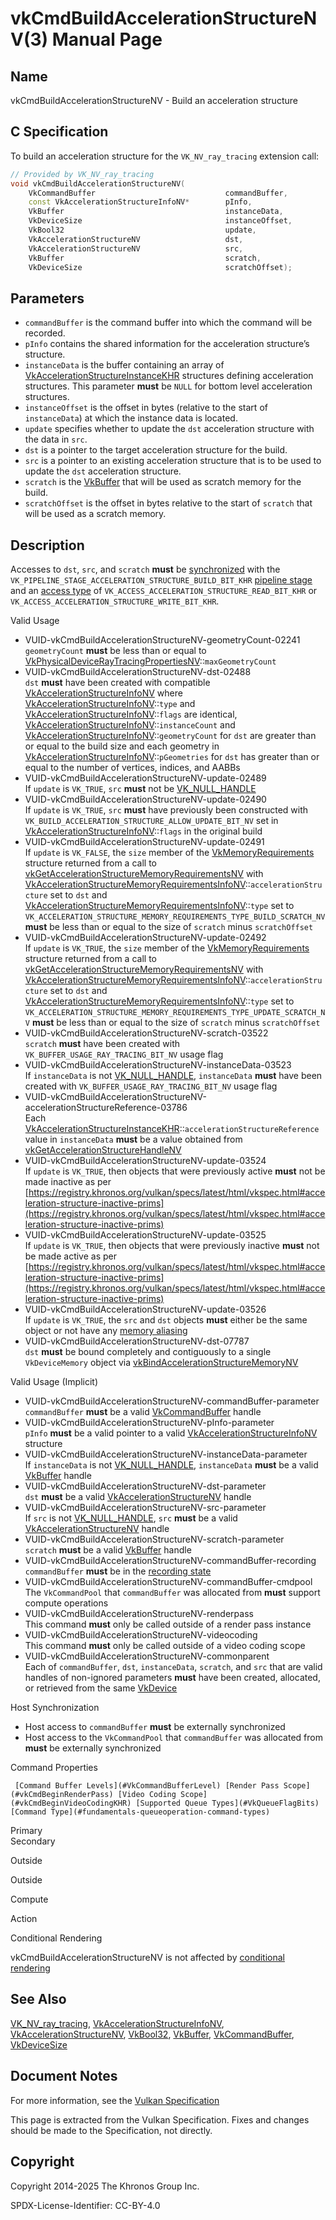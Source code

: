 # vkCmdBuildAccelerationStructureNV(3) Manual Page

## Name

vkCmdBuildAccelerationStructureNV - Build an acceleration structure



## [](#_c_specification)C Specification

To build an acceleration structure for the `VK_NV_ray_tracing` extension call:

```c++
// Provided by VK_NV_ray_tracing
void vkCmdBuildAccelerationStructureNV(
    VkCommandBuffer                             commandBuffer,
    const VkAccelerationStructureInfoNV*        pInfo,
    VkBuffer                                    instanceData,
    VkDeviceSize                                instanceOffset,
    VkBool32                                    update,
    VkAccelerationStructureNV                   dst,
    VkAccelerationStructureNV                   src,
    VkBuffer                                    scratch,
    VkDeviceSize                                scratchOffset);
```

## [](#_parameters)Parameters

- `commandBuffer` is the command buffer into which the command will be recorded.
- `pInfo` contains the shared information for the acceleration structure’s structure.
- `instanceData` is the buffer containing an array of [VkAccelerationStructureInstanceKHR](https://registry.khronos.org/vulkan/specs/latest/man/html/VkAccelerationStructureInstanceKHR.html) structures defining acceleration structures. This parameter **must** be `NULL` for bottom level acceleration structures.
- `instanceOffset` is the offset in bytes (relative to the start of `instanceData`) at which the instance data is located.
- `update` specifies whether to update the `dst` acceleration structure with the data in `src`.
- `dst` is a pointer to the target acceleration structure for the build.
- `src` is a pointer to an existing acceleration structure that is to be used to update the `dst` acceleration structure.
- `scratch` is the [VkBuffer](https://registry.khronos.org/vulkan/specs/latest/man/html/VkBuffer.html) that will be used as scratch memory for the build.
- `scratchOffset` is the offset in bytes relative to the start of `scratch` that will be used as a scratch memory.

## [](#_description)Description

Accesses to `dst`, `src`, and `scratch` **must** be [synchronized](https://registry.khronos.org/vulkan/specs/latest/html/vkspec.html#synchronization-dependencies) with the `VK_PIPELINE_STAGE_ACCELERATION_STRUCTURE_BUILD_BIT_KHR` [pipeline stage](https://registry.khronos.org/vulkan/specs/latest/html/vkspec.html#synchronization-pipeline-stages) and an [access type](https://registry.khronos.org/vulkan/specs/latest/html/vkspec.html#synchronization-access-types) of `VK_ACCESS_ACCELERATION_STRUCTURE_READ_BIT_KHR` or `VK_ACCESS_ACCELERATION_STRUCTURE_WRITE_BIT_KHR`.

Valid Usage

- [](#VUID-vkCmdBuildAccelerationStructureNV-geometryCount-02241)VUID-vkCmdBuildAccelerationStructureNV-geometryCount-02241  
  `geometryCount` **must** be less than or equal to [VkPhysicalDeviceRayTracingPropertiesNV](https://registry.khronos.org/vulkan/specs/latest/man/html/VkPhysicalDeviceRayTracingPropertiesNV.html)::`maxGeometryCount`
- [](#VUID-vkCmdBuildAccelerationStructureNV-dst-02488)VUID-vkCmdBuildAccelerationStructureNV-dst-02488  
  `dst` **must** have been created with compatible [VkAccelerationStructureInfoNV](https://registry.khronos.org/vulkan/specs/latest/man/html/VkAccelerationStructureInfoNV.html) where [VkAccelerationStructureInfoNV](https://registry.khronos.org/vulkan/specs/latest/man/html/VkAccelerationStructureInfoNV.html)::`type` and [VkAccelerationStructureInfoNV](https://registry.khronos.org/vulkan/specs/latest/man/html/VkAccelerationStructureInfoNV.html)::`flags` are identical, [VkAccelerationStructureInfoNV](https://registry.khronos.org/vulkan/specs/latest/man/html/VkAccelerationStructureInfoNV.html)::`instanceCount` and [VkAccelerationStructureInfoNV](https://registry.khronos.org/vulkan/specs/latest/man/html/VkAccelerationStructureInfoNV.html)::`geometryCount` for `dst` are greater than or equal to the build size and each geometry in [VkAccelerationStructureInfoNV](https://registry.khronos.org/vulkan/specs/latest/man/html/VkAccelerationStructureInfoNV.html)::`pGeometries` for `dst` has greater than or equal to the number of vertices, indices, and AABBs
- [](#VUID-vkCmdBuildAccelerationStructureNV-update-02489)VUID-vkCmdBuildAccelerationStructureNV-update-02489  
  If `update` is `VK_TRUE`, `src` **must** not be [VK\_NULL\_HANDLE](https://registry.khronos.org/vulkan/specs/latest/man/html/VK_NULL_HANDLE.html)
- [](#VUID-vkCmdBuildAccelerationStructureNV-update-02490)VUID-vkCmdBuildAccelerationStructureNV-update-02490  
  If `update` is `VK_TRUE`, `src` **must** have previously been constructed with `VK_BUILD_ACCELERATION_STRUCTURE_ALLOW_UPDATE_BIT_NV` set in [VkAccelerationStructureInfoNV](https://registry.khronos.org/vulkan/specs/latest/man/html/VkAccelerationStructureInfoNV.html)::`flags` in the original build
- [](#VUID-vkCmdBuildAccelerationStructureNV-update-02491)VUID-vkCmdBuildAccelerationStructureNV-update-02491  
  If `update` is `VK_FALSE`, the `size` member of the [VkMemoryRequirements](https://registry.khronos.org/vulkan/specs/latest/man/html/VkMemoryRequirements.html) structure returned from a call to [vkGetAccelerationStructureMemoryRequirementsNV](https://registry.khronos.org/vulkan/specs/latest/man/html/vkGetAccelerationStructureMemoryRequirementsNV.html) with [VkAccelerationStructureMemoryRequirementsInfoNV](https://registry.khronos.org/vulkan/specs/latest/man/html/VkAccelerationStructureMemoryRequirementsInfoNV.html)::`accelerationStructure` set to `dst` and [VkAccelerationStructureMemoryRequirementsInfoNV](https://registry.khronos.org/vulkan/specs/latest/man/html/VkAccelerationStructureMemoryRequirementsInfoNV.html)::`type` set to `VK_ACCELERATION_STRUCTURE_MEMORY_REQUIREMENTS_TYPE_BUILD_SCRATCH_NV` **must** be less than or equal to the size of `scratch` minus `scratchOffset`
- [](#VUID-vkCmdBuildAccelerationStructureNV-update-02492)VUID-vkCmdBuildAccelerationStructureNV-update-02492  
  If `update` is `VK_TRUE`, the `size` member of the [VkMemoryRequirements](https://registry.khronos.org/vulkan/specs/latest/man/html/VkMemoryRequirements.html) structure returned from a call to [vkGetAccelerationStructureMemoryRequirementsNV](https://registry.khronos.org/vulkan/specs/latest/man/html/vkGetAccelerationStructureMemoryRequirementsNV.html) with [VkAccelerationStructureMemoryRequirementsInfoNV](https://registry.khronos.org/vulkan/specs/latest/man/html/VkAccelerationStructureMemoryRequirementsInfoNV.html)::`accelerationStructure` set to `dst` and [VkAccelerationStructureMemoryRequirementsInfoNV](https://registry.khronos.org/vulkan/specs/latest/man/html/VkAccelerationStructureMemoryRequirementsInfoNV.html)::`type` set to `VK_ACCELERATION_STRUCTURE_MEMORY_REQUIREMENTS_TYPE_UPDATE_SCRATCH_NV` **must** be less than or equal to the size of `scratch` minus `scratchOffset`
- [](#VUID-vkCmdBuildAccelerationStructureNV-scratch-03522)VUID-vkCmdBuildAccelerationStructureNV-scratch-03522  
  `scratch` **must** have been created with `VK_BUFFER_USAGE_RAY_TRACING_BIT_NV` usage flag
- [](#VUID-vkCmdBuildAccelerationStructureNV-instanceData-03523)VUID-vkCmdBuildAccelerationStructureNV-instanceData-03523  
  If `instanceData` is not [VK\_NULL\_HANDLE](https://registry.khronos.org/vulkan/specs/latest/man/html/VK_NULL_HANDLE.html), `instanceData` **must** have been created with `VK_BUFFER_USAGE_RAY_TRACING_BIT_NV` usage flag
- [](#VUID-vkCmdBuildAccelerationStructureNV-accelerationStructureReference-03786)VUID-vkCmdBuildAccelerationStructureNV-accelerationStructureReference-03786  
  Each [VkAccelerationStructureInstanceKHR](https://registry.khronos.org/vulkan/specs/latest/man/html/VkAccelerationStructureInstanceKHR.html)::`accelerationStructureReference` value in `instanceData` **must** be a value obtained from [vkGetAccelerationStructureHandleNV](https://registry.khronos.org/vulkan/specs/latest/man/html/vkGetAccelerationStructureHandleNV.html)
- [](#VUID-vkCmdBuildAccelerationStructureNV-update-03524)VUID-vkCmdBuildAccelerationStructureNV-update-03524  
  If `update` is `VK_TRUE`, then objects that were previously active **must** not be made inactive as per [https://registry.khronos.org/vulkan/specs/latest/html/vkspec.html#acceleration-structure-inactive-prims](https://registry.khronos.org/vulkan/specs/latest/html/vkspec.html#acceleration-structure-inactive-prims)
- [](#VUID-vkCmdBuildAccelerationStructureNV-update-03525)VUID-vkCmdBuildAccelerationStructureNV-update-03525  
  If `update` is `VK_TRUE`, then objects that were previously inactive **must** not be made active as per [https://registry.khronos.org/vulkan/specs/latest/html/vkspec.html#acceleration-structure-inactive-prims](https://registry.khronos.org/vulkan/specs/latest/html/vkspec.html#acceleration-structure-inactive-prims)
- [](#VUID-vkCmdBuildAccelerationStructureNV-update-03526)VUID-vkCmdBuildAccelerationStructureNV-update-03526  
  If `update` is `VK_TRUE`, the `src` and `dst` objects **must** either be the same object or not have any [memory aliasing](https://registry.khronos.org/vulkan/specs/latest/html/vkspec.html#resources-memory-aliasing)
- [](#VUID-vkCmdBuildAccelerationStructureNV-dst-07787)VUID-vkCmdBuildAccelerationStructureNV-dst-07787  
  `dst` **must** be bound completely and contiguously to a single `VkDeviceMemory` object via [vkBindAccelerationStructureMemoryNV](https://registry.khronos.org/vulkan/specs/latest/man/html/vkBindAccelerationStructureMemoryNV.html)

Valid Usage (Implicit)

- [](#VUID-vkCmdBuildAccelerationStructureNV-commandBuffer-parameter)VUID-vkCmdBuildAccelerationStructureNV-commandBuffer-parameter  
  `commandBuffer` **must** be a valid [VkCommandBuffer](https://registry.khronos.org/vulkan/specs/latest/man/html/VkCommandBuffer.html) handle
- [](#VUID-vkCmdBuildAccelerationStructureNV-pInfo-parameter)VUID-vkCmdBuildAccelerationStructureNV-pInfo-parameter  
  `pInfo` **must** be a valid pointer to a valid [VkAccelerationStructureInfoNV](https://registry.khronos.org/vulkan/specs/latest/man/html/VkAccelerationStructureInfoNV.html) structure
- [](#VUID-vkCmdBuildAccelerationStructureNV-instanceData-parameter)VUID-vkCmdBuildAccelerationStructureNV-instanceData-parameter  
  If `instanceData` is not [VK\_NULL\_HANDLE](https://registry.khronos.org/vulkan/specs/latest/man/html/VK_NULL_HANDLE.html), `instanceData` **must** be a valid [VkBuffer](https://registry.khronos.org/vulkan/specs/latest/man/html/VkBuffer.html) handle
- [](#VUID-vkCmdBuildAccelerationStructureNV-dst-parameter)VUID-vkCmdBuildAccelerationStructureNV-dst-parameter  
  `dst` **must** be a valid [VkAccelerationStructureNV](https://registry.khronos.org/vulkan/specs/latest/man/html/VkAccelerationStructureNV.html) handle
- [](#VUID-vkCmdBuildAccelerationStructureNV-src-parameter)VUID-vkCmdBuildAccelerationStructureNV-src-parameter  
  If `src` is not [VK\_NULL\_HANDLE](https://registry.khronos.org/vulkan/specs/latest/man/html/VK_NULL_HANDLE.html), `src` **must** be a valid [VkAccelerationStructureNV](https://registry.khronos.org/vulkan/specs/latest/man/html/VkAccelerationStructureNV.html) handle
- [](#VUID-vkCmdBuildAccelerationStructureNV-scratch-parameter)VUID-vkCmdBuildAccelerationStructureNV-scratch-parameter  
  `scratch` **must** be a valid [VkBuffer](https://registry.khronos.org/vulkan/specs/latest/man/html/VkBuffer.html) handle
- [](#VUID-vkCmdBuildAccelerationStructureNV-commandBuffer-recording)VUID-vkCmdBuildAccelerationStructureNV-commandBuffer-recording  
  `commandBuffer` **must** be in the [recording state](#commandbuffers-lifecycle)
- [](#VUID-vkCmdBuildAccelerationStructureNV-commandBuffer-cmdpool)VUID-vkCmdBuildAccelerationStructureNV-commandBuffer-cmdpool  
  The `VkCommandPool` that `commandBuffer` was allocated from **must** support compute operations
- [](#VUID-vkCmdBuildAccelerationStructureNV-renderpass)VUID-vkCmdBuildAccelerationStructureNV-renderpass  
  This command **must** only be called outside of a render pass instance
- [](#VUID-vkCmdBuildAccelerationStructureNV-videocoding)VUID-vkCmdBuildAccelerationStructureNV-videocoding  
  This command **must** only be called outside of a video coding scope
- [](#VUID-vkCmdBuildAccelerationStructureNV-commonparent)VUID-vkCmdBuildAccelerationStructureNV-commonparent  
  Each of `commandBuffer`, `dst`, `instanceData`, `scratch`, and `src` that are valid handles of non-ignored parameters **must** have been created, allocated, or retrieved from the same [VkDevice](https://registry.khronos.org/vulkan/specs/latest/man/html/VkDevice.html)

Host Synchronization

- Host access to `commandBuffer` **must** be externally synchronized
- Host access to the `VkCommandPool` that `commandBuffer` was allocated from **must** be externally synchronized

Command Properties

     [Command Buffer Levels](#VkCommandBufferLevel) [Render Pass Scope](#vkCmdBeginRenderPass) [Video Coding Scope](#vkCmdBeginVideoCodingKHR) [Supported Queue Types](#VkQueueFlagBits) [Command Type](#fundamentals-queueoperation-command-types)

Primary  
Secondary

Outside

Outside

Compute

Action

Conditional Rendering

vkCmdBuildAccelerationStructureNV is not affected by [conditional rendering](#drawing-conditional-rendering)

## [](#_see_also)See Also

[VK\_NV\_ray\_tracing](https://registry.khronos.org/vulkan/specs/latest/man/html/VK_NV_ray_tracing.html), [VkAccelerationStructureInfoNV](https://registry.khronos.org/vulkan/specs/latest/man/html/VkAccelerationStructureInfoNV.html), [VkAccelerationStructureNV](https://registry.khronos.org/vulkan/specs/latest/man/html/VkAccelerationStructureNV.html), [VkBool32](https://registry.khronos.org/vulkan/specs/latest/man/html/VkBool32.html), [VkBuffer](https://registry.khronos.org/vulkan/specs/latest/man/html/VkBuffer.html), [VkCommandBuffer](https://registry.khronos.org/vulkan/specs/latest/man/html/VkCommandBuffer.html), [VkDeviceSize](https://registry.khronos.org/vulkan/specs/latest/man/html/VkDeviceSize.html)

## [](#_document_notes)Document Notes

For more information, see the [Vulkan Specification](https://registry.khronos.org/vulkan/specs/latest/html/vkspec.html#vkCmdBuildAccelerationStructureNV)

This page is extracted from the Vulkan Specification. Fixes and changes should be made to the Specification, not directly.

## [](#_copyright)Copyright

Copyright 2014-2025 The Khronos Group Inc.

SPDX-License-Identifier: CC-BY-4.0